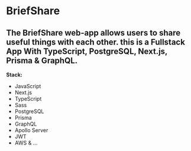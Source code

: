 # BriefShare
The **BriefShare** web-app allows users to share useful things with each other.
this is a Fullstack App With TypeScript, PostgreSQL, Next.js, Prisma & GraphQL.
------------
**Stack:**
- JavaScript
- Next.js
- TypeScript
- Sass
- PostgreSQL
- Prisma
- GraphQL
- Apollo Server
- JWT
- AWS
& ...
